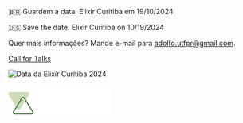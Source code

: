 🇧🇷 Guardem a data. Elixir Curitiba em 19/10/2024

🇺🇸 Save the date. Elixir Curitiba on 10/19/2024

Quer mais informações? Mande e-mail para adolfo.utfpr@gmail.com.

[Call for Talks](https://bit.ly/3WVraf5)

![Data da Elixir Curitiba 2024](https://github.com/user-attachments/assets/6aada0d3-0c0b-4a7e-8095-791929551207)

![Trio](images/logo_trio.svg)
